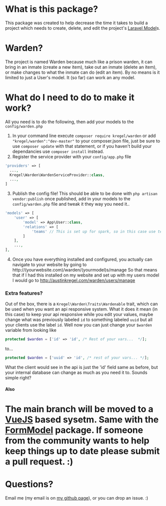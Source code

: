 # What is this package?
This package was created to help decrease the time it takes to build a project
which needs to create, delete, and edit the project's [Laravel Model](http://laravel.com/docs/master/eloquent)s.

# Warden?
The project is named Warden because much like a prison warden, it can bring in an inmate (create a new item), take out an inmate (delete an item), or make changes to what the inmate 
can do (edit an item). By no means is it limited to just a User's model. It (so far) can work an any model.

# What do I need to do to make it work?
All you need is to do the following, then add your models to the `config/warden.php`
 
  1.  In your command line execute `composer require kregel/warden` or add `"kregel/warden":"dev-master"` to your composer.json
      file, just be sure to use `composer update` with that statement,
      or if you haven't build your dependancies use `composer install` instead.
  2.  Register the service provider with your `config/app.php` file
  
  ```php
  'providers' => [
    ...,
    Kregel\Warden\WardenServiceProvider::class,
    ...,
  ]
  ```
  3.  Publish the config file! This should be able to be done with `php artisan vendor:publish` once published, add in your
      models to the `config/warden.php` file and tweak it they way you need it..

```php
'models' => [
    'user' => [
        'model' => App\User::class,
        'relations' => [
            'teams' // This is set up for spark, so in this case use teams.
        ]
    ],
    ...,
],
```
  4.  Once you have everything installed and configured, you actually can navigate to your website by going to http://(yourwebsite.com)/warden/(yourmodel)s/manage
      So that means that if I had this installed on my website and set up with my users model I would go to http://austinkregel.com/warden/users/manage

### Extra features?
Out of the box, there is a `Kregel\Warden\Traits\Wardenable` trait, which can be used when you want an api responsive system. What it does it mean (in this case) to keep your api 
responsive while you edit your values, maybe change what was previously labeled `id` to something labeled `uuid` but all your clients use the label `id`. Well now you can just change 
your `$warden` variable from looking like 

```php 
protected $warden = ['id' => 'id', /* Rest of your vars...  */]; 
``` 

to... 

```php 
protected $warden = ['uuid' => 'id', /* rest of your vars... */]; 
``` 

What the client would see in the api is just the 'id' field same as before, but your internal database can change as much as you need it to. Sounds simple right?

#### Also
The main branch will be moved to a [VueJS](http://vuejs.org) based sysetm. Same with the [FormModel](http://github.com/austinkregel/formmodel) package. If someone from the community 
wants to help keep things up to date please submit a pull request. :)
=======

# Questions?
Email me (my email is on [my github page](http://github.com/austinkregel)), or you can drop an issue. :)
